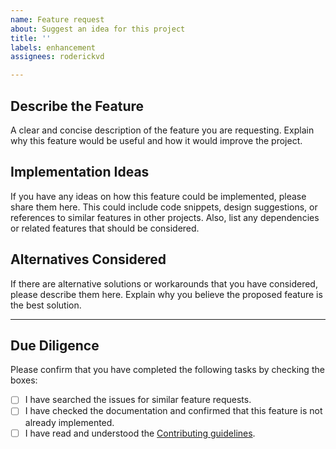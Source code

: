 ```yaml
---
name: Feature request
about: Suggest an idea for this project
title: ''
labels: enhancement
assignees: roderickvd

---
```


## Describe the Feature

A clear and concise description of the feature you are requesting. Explain why this feature would be useful and how it would improve the project.

## Implementation Ideas

If you have any ideas on how this feature could be implemented, please share them here. This could include code snippets, design suggestions, or references to similar features in other projects. Also, list any dependencies or related features that should be considered.

## Alternatives Considered

If there are alternative solutions or workarounds that you have considered, please describe them here. Explain why you believe the proposed feature is the best solution.

---

## Due Diligence

Please confirm that you have completed the following tasks by checking the boxes:

- [ ] I have searched the issues for similar feature requests.
- [ ] I have checked the documentation and confirmed that this feature is not already implemented.
- [ ] I have read and understood the [Contributing guidelines](CONTRIBUTING.md).
```
